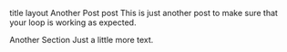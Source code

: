 title	layout
Another Post
post
This is just another post to make sure that your loop is working as expected.

Another Section
Just a little more text.
